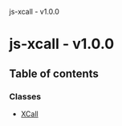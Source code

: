 js-xcall - v1.0.0

# js-xcall - v1.0.0

## Table of contents

### Classes

- [XCall](classes/XCall.md)
